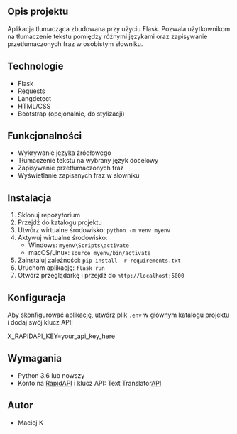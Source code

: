 ## Opis projektu
Aplikacja tłumacząca zbudowana przy użyciu Flask. Pozwala użytkownikom na tłumaczenie tekstu pomiędzy różnymi językami oraz zapisywanie przetłumaczonych fraz w osobistym słowniku.

## Technologie
- Flask
- Requests
- Langdetect
- HTML/CSS
- Bootstrap (opcjonalnie, do stylizacji)

## Funkcjonalności
- Wykrywanie języka źródłowego
- Tłumaczenie tekstu na wybrany język docelowy
- Zapisywanie przetłumaczonych fraz
- Wyświetlanie zapisanych fraz w słowniku

## Instalacja
1. Sklonuj repozytorium
2. Przejdź do katalogu projektu
3. Utwórz wirtualne środowisko: `python -m venv myenv`
4. Aktywuj wirtualne środowisko:
   - Windows: `myenv\Scripts\activate`
   - macOS/Linux: `source myenv/bin/activate`
5. Zainstaluj zależności: `pip install -r requirements.txt`
6. Uruchom aplikację: `flask run`
7. Otwórz przeglądarkę i przejdź do `http://localhost:5000`

## Konfiguracja
Aby skonfigurować aplikację, utwórz plik `.env` w głównym katalogu projektu i dodaj swój klucz API:

X_RAPIDAPI_KEY=your_api_key_here

## Wymagania
- Python 3.6 lub nowszy
- Konto na [RapidAPI](https://rapidapi.com/) i klucz API: Text Translator[API](https://rapidapi.com/dickyagustin/api/text-translator2)

## Autor
- Maciej K
